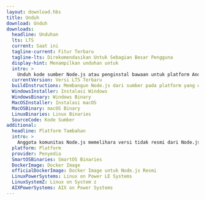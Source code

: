 ```yaml
---
layout: download.hbs
title: Unduh
download: Unduh
downloads:
  headline: Unduhan
  lts: LTS
  current: Saat ini
  tagline-current: Fitur Terbaru
  tagline-lts: Direkomendasikan Untuk Sebagian Besar Pengguna
  display-hint: Menampilkan unduhan untuk
  intro: >
    Unduh kode sumber Node.js atau penginstal bawaan untuk platform Anda, dan mulai mengembangkanya sekarang.
  currentVersion: Versi LTS Terbaru
  buildInstructions: Membangun Node.js dari sumber pada platform yang didukung
  WindowsInstaller: Instalasi Windows
  WindowsBinary: Windows Binary
  MacOSInstaller: Instalasi macOS
  MacOSBinary: macOS Binary
  LinuxBinaries: Linux Binaries
  SourceCode: Kode Sumber
additional:
  headline: Platform Tambahan
  intro: >
    Anggota komunitas Node.js memelihara versi tidak resmi dari Node.js untuk platform tambahan. Perhatikan bahwa build tersebut tidak didukung oleh tim inti Node.js dan mungkin belum berada pada level build yang sama dengan rilis Node.js saat ini.
  platform: Platform
  provider: Penyedia
  SmartOSBinaries: SmartOS Binaries
  DockerImage: Docker Image
  officialDockerImage: Docker Image untuk Node.js Resmi
  LinuxPowerSystems: Linux on Power LE Systems
  LinuxSystemZ: Linux on System z
  AIXPowerSystems: AIX on Power Systems
---
```

